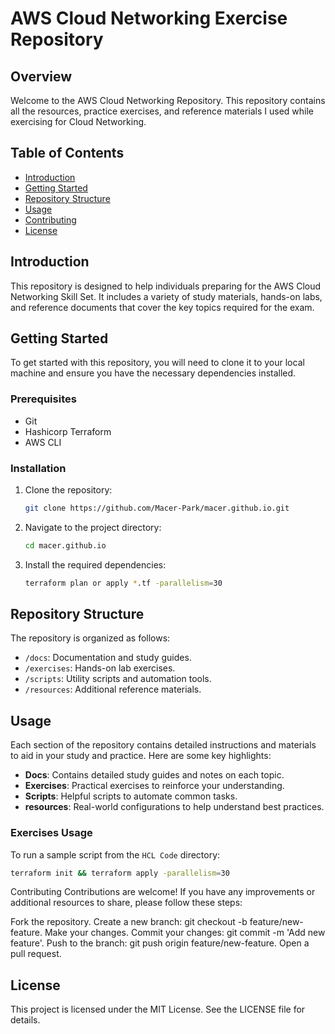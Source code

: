 # AWS Cloud Networking Exercise Repository

## Overview
Welcome to the AWS Cloud Networking Repository. This repository contains all the resources, practice exercises, and reference materials I used while exercising for Cloud Networking.

## Table of Contents
- [Introduction](#introduction)
- [Getting Started](#getting-started)
- [Repository Structure](#repository-structure)
- [Usage](#usage)
- [Contributing](#contributing)
- [License](#license)

## Introduction
This repository is designed to help individuals preparing for the AWS Cloud Networking Skill Set. It includes a variety of study materials, hands-on labs, and reference documents that cover the key topics required for the exam.

## Getting Started
To get started with this repository, you will need to clone it to your local machine and ensure you have the necessary dependencies installed.

### Prerequisites
- Git
- Hashicorp Terraform
- AWS CLI

### Installation
1. Clone the repository:
    ```bash
    git clone https://github.com/Macer-Park/macer.github.io.git
    ```
2. Navigate to the project directory:
    ```bash
    cd macer.github.io
    ```
3. Install the required dependencies:
    ```bash
    terraform plan or apply *.tf -parallelism=30
    ```

## Repository Structure
The repository is organized as follows:
- `/docs`: Documentation and study guides.
- `/exercises`: Hands-on lab exercises.
- `/scripts`: Utility scripts and automation tools.
- `/resources`: Additional reference materials.

## Usage
Each section of the repository contains detailed instructions and materials to aid in your study and practice. Here are some key highlights:
- **Docs**: Contains detailed study guides and notes on each topic.
- **Exercises**: Practical exercises to reinforce your understanding.
- **Scripts**: Helpful scripts to automate common tasks.
- **resources**: Real-world configurations to help understand best practices.

### Exercises Usage
To run a sample script from the `HCL Code` directory:
```bash
terraform init && terraform apply -parallelism=30
```

Contributing
Contributions are welcome! If you have any improvements or additional resources to share, please follow these steps:

Fork the repository.
Create a new branch: git checkout -b feature/new-feature.
Make your changes.
Commit your changes: git commit -m 'Add new feature'.
Push to the branch: git push origin feature/new-feature.
Open a pull request.

## License
This project is licensed under the MIT License. See the LICENSE file for details.

